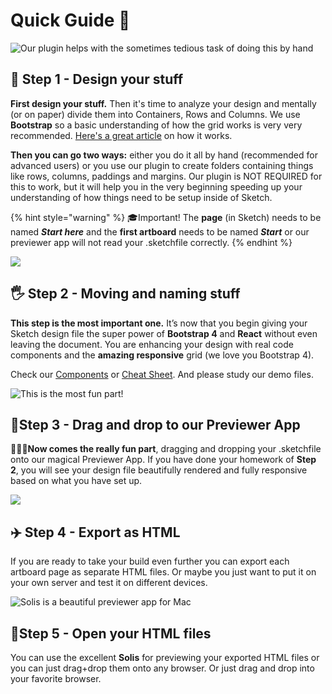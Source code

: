 # Quick Guide 🚀

![Our plugin helps with the sometimes tedious task of doing this by hand](https://sketch2react.io/resources/GIF/S2RHowItWorks1-comp.gif)

## 🤖 Step 1 - Design your stuff

**First design your stuff.** Then it's time to analyze your design and mentally \(or on paper\) divide them into Containers, Rows and Columns. We use **Bootstrap** so a basic understanding of how the grid works is very very recommended. [Here's a great article](https://uxplanet.org/how-the-bootstrap-4-grid-works-a1b04703a3b7) on how it works.

**Then you can go two ways:** either you do it all by hand \(recommended for advanced users\) or you use our plugin to create folders containing things like rows, columns, paddings and margins. Our plugin is NOT REQUIRED for this to work, but it will help you in the very beginning speeding up your understanding of how things need to be setup inside of Sketch.

{% hint style="warning" %}
🎓Important! The **page** \(in Sketch\) needs to be named _**Start here**_ and the **first artboard** needs to be named _**Start**_ or our previewer app will not read your .sketchfile correctly.
{% endhint %}

![](https://sketch2react.io/resources/GIF/S2RHowItWorks2-comp.gif)

## 🖐 Step 2 - Moving and naming stuff

**This step is the most important one.** It’s now that you begin giving your Sketch design file the super power of **Bootstrap 4** and **React** without even leaving the document. You are enhancing your design with real code components and the **amazing responsive** grid \(we love you Bootstrap 4\).

Check our [Components](https://sketch2react.gitbook.io/sketch2react-io/components) or [Cheat Sheet](https://sketch2react.gitbook.io/sketch2react-io/cheat-sheet). And please study our demo files.

![This is the most fun part!](https://sketch2react.io/resources/GIF/S2RHowItWorks3-comp.gif)

## 🤖Step 3 - Drag and drop to our Previewer App

👨🏻‍💻**Now comes the really fun part**, dragging and dropping your .sketchfile onto our magical Previewer App. If you have done your homework of **Step 2**, you will see your design file beautifully rendered and fully responsive based on what you have set up.

![](https://sketch2react.io/resources/GIF/S2RHowItWorks4-comp.gif)

## ✈️ Step 4 - Export as HTML

If you are ready to take your build even further you can export each artboard page as separate HTML files. Or maybe you just want to put it on your own server and test it on different devices.

![Solis is a beautiful previewer app for Mac](https://sketch2react.io/resources/GIF/S2RHowItWorks5-comp.gif)

## 💪Step 5 - Open your HTML files

You can use the excellent **Solis** for previewing your exported HTML files or you can just drag+drop them onto any browser. Or just drag and drop into your favorite browser.


